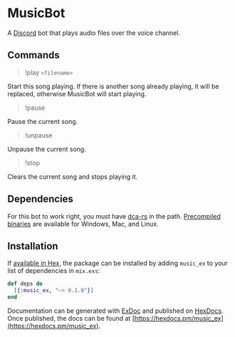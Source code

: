 # MusicBot

A [Discord] bot that plays audio files over the voice channel.

[Discord]: https://discordapp.com/

## Commands

> !play `<filename>`

Start this song playing. If there is another song already playing, it will be replaced, otherwise MusicBot will start playing.

> !pause

Pause the current song.

> !unpause

Unpause the current song.

> !stop

Clears the current song and stops playing it.

## Dependencies

For this bot to work right, you must have [dca-rs] in the path.
[Precompiled binaries] are available for Windows, Mac, and Linux.

[dca-rs]: https://github.com/nstafie/dca-rs
[Precompiled binaries]: https://github.com/nstafie/dca-rs/releases

## Installation

If [available in Hex](https://hex.pm/docs/publish), the package can be installed
by adding `music_ex` to your list of dependencies in `mix.exs`:

```elixir
def deps do
  [{:music_ex, "~> 0.1.0"}]
end
```

Documentation can be generated with [ExDoc](https://github.com/elixir-lang/ex_doc)
and published on [HexDocs](https://hexdocs.pm). Once published, the docs can
be found at [https://hexdocs.pm/music_ex](https://hexdocs.pm/music_ex).


